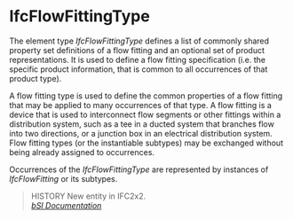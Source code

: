 IfcFlowFittingType
==================
The element type _IfcFlowFittingType_ defines a list of commonly shared
property set definitions of a flow fitting and an optional set of product
representations. It is used to define a flow fitting specification (i.e. the
specific product information, that is common to all occurrences of that
product type).  
  
A flow fitting type is used to define the common properties of a flow fitting
that may be applied to many occurrences of that type. A flow fitting is a
device that is used to interconnect flow segments or other fittings within a
distribution system, such as a tee in a ducted system that branches flow into
two directions, or a junction box in an electrical distribution system. Flow
fitting types (or the instantiable subtypes) may be exchanged without being
already assigned to occurrences.  
  
Occurrences of the _IfcFlowFittingType_ are represented by instances of
_IfcFlowFitting_ or its subtypes.  
  
> HISTORY  New entity in IFC2x2.  
[ _bSI
Documentation_](https://standards.buildingsmart.org/IFC/DEV/IFC4_2/FINAL/HTML/schema/ifcsharedbldgserviceelements/lexical/ifcflowfittingtype.htm)


